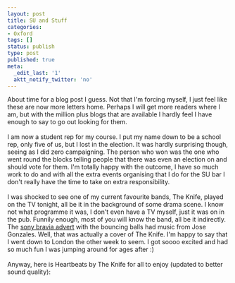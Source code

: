 ```yaml
---
layout: post
title: SU and Stuff
categories:
- Oxford
tags: []
status: publish
type: post
published: true
meta:
  _edit_last: '1'
  aktt_notify_twitter: 'no'
---
```

About time for a blog post I guess. Not that I'm forcing myself, I just feel like these are now more letters home. Perhaps I will get more readers where I am, but with the million plus blogs that are available I hardly feel I have enough to say to go out looking for them.<br /><br />I am now a student rep for my course. I put my name down to be a school rep, only five of us, but I lost in the election. It was hardly surprising though, seeing as I did zero campaigning. The person who won was the one who went round the blocks telling people that there was even an election on and should vote for them. I'm totally happy with the outcome, I have so much work to do and with all the extra events organising that I do for the SU bar I don't really have the time to take on extra responsibility.<br /><br />I was shocked to see one of my current favourite bands, The Knife, played on the TV tonight, all be it in the background of some drama scene. I know not what programme it was, I don't even have a TV myself, just it was on in the pub. Funnily enough, most of you will know the band, all be it indirectly. The <a href="http://www.youtube.com/watch?v=R_kLwQJUqYU">sony bravia advert</a> with the bouncing balls had music from Jose Gonzales. Well, that was actually a cover of The Knife. I'm happy to say that I went down to London the other week to seem. I got soooo excited and had so much fun I was jumping around for ages after :)<br /><br />Anyway, here is Heartbeats by The Knife for all to enjoy (updated to better sound quality):<br /><br /><object width="425" height="350"><param name="movie" value="http://www.youtube.com/v/cFqwrRaZbzg"></param><param name="wmode" value="transparent"></param><embed src="http://www.youtube.com/v/cFqwrRaZbzg" type="application/x-shockwave-flash" wmode="transparent" width="425" height="350"></embed></object>
